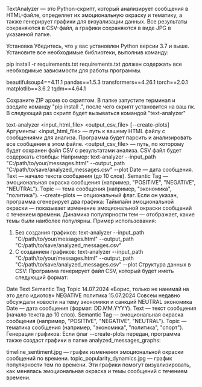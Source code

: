 TextAnalyzer — это Python-скрипт, который анализирует сообщения в HTML-файле, определяет их эмоциональную окраску и тематику, а также генерирует графики для визуализации данных. Все результаты сохраняются в CSV-файл, а графики сохраняются в виде JPG в указанной папке.

Установка
Убедитесь, что у вас установлен Python версии 3.7 и выше.
Установите все необходимые библиотеки, выполнив команду:


pip install -r requirements.txt
requirements.txt должен содержать все необходимые зависимости для работы программы.

beautifulsoup4==4.11.1
pandas==1.5.3
transformers==4.26.1
torch==2.0.1
matplotlib==3.6.2
tqdm==4.64.1


Сохраните ZIP архив со скриптом. В папке запустите терминал и введите команду  "pip install .", после чего скрипт установится на ваш пк. В следующий раз скрипт будет вызываться командой "text-analyzer"

text-analyzer <input_html_file> <output_csv_file> [--create-plots]
Аргументы:
<input_html_file> — путь к вашему HTML файлу с сообщениями для анализа. Программа будет парсить и анализировать все сообщения в этом файле.
<output_csv_file> — путь, по которому будет сохранен файл CSV с результатами анализа. CSV файл будет содержать столбцы:
Например: text-analyzer --input_path "C:/path/to/your/messages.html" --output_path "C:/path/to/save/analyzed_messages.csv" --plot
Date — дата сообщения.
Text — начало текста сообщения (до 10 слов).
Semantic Tag — эмоциональная окраска сообщения (например, "POSITIVE", "NEGATIVE", "NEUTRAL").
Topic — тема сообщения (например, "экономика", "политика").
--create-plots — опциональный флаг. Если он указан, программа сгенерирует два графика:
Таймлайн эмоциональной окраски — показывает изменение эмоциональной окраски сообщений с течением времени.
Динамика популярности тем — отображает, какие темы были наиболее популярны.
Пример использования:
1. Без создания графиков:
text-analyzer --input_path "C:/path/to/your/messages.html" --output_path "C:/path/to/save/analyzed_messages.csv"
2. С созданием графиков:
text-analyzer --input_path "C:/path/to/your/messages.html" --output_path "C:/path/to/save/analyzed_messages.csv" --plot
Структура данных в CSV:
Программа генерирует файл CSV, который будет иметь следующий формат:

Date	Text	Semantic Tag	Topic
14.07.2024	«Борис, только не нанимай на это дело идиотов»	NEGATIVE	политика
15.07.2024	Совсем недавно обсуждали новости на тему экономики и санкций	NEUTRAL	экономика
Date — дата сообщения (формат: DD.MM.YYYY).
Text — текст сообщения (начало текста до 10 слов).
Semantic Tag — эмоциональная окраска сообщения (например, "POSITIVE", "NEGATIVE", "NEUTRAL").
Topic — тематика сообщения (например, "экономика", "политика", "спорт").
Генерация графиков:
Если флаг --create-plots передан, программа также создаст графики в папке analyzed_messages_graphs:

timeline_sentiment.jpg — график изменения эмоциональной окраски сообщений по времени.
topic_popularity_dynamics.jpg — график популярности тем по времени.
Эти графики помогут визуализировать, как менялась эмоциональная окраска и темы сообщений с течением времени.
